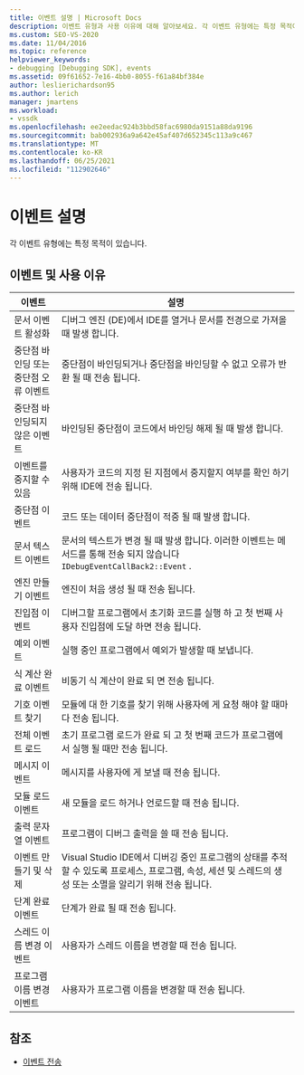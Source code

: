 ```yaml
---
title: 이벤트 설명 | Microsoft Docs
description: 이벤트 유형과 사용 이유에 대해 알아보세요. 각 이벤트 유형에는 특정 목적이 있습니다.
ms.custom: SEO-VS-2020
ms.date: 11/04/2016
ms.topic: reference
helpviewer_keywords:
- debugging [Debugging SDK], events
ms.assetid: 09f61652-7e16-4bb0-8055-f61a84bf384e
author: leslierichardson95
ms.author: lerich
manager: jmartens
ms.workload:
- vssdk
ms.openlocfilehash: ee2eedac924b3bbd58fac6980da9151a88da9196
ms.sourcegitcommit: bab002936a9a642e45af407d652345c113a9c467
ms.translationtype: MT
ms.contentlocale: ko-KR
ms.lasthandoff: 06/25/2021
ms.locfileid: "112902646"
---
```

# <a name="event-descriptions"></a>이벤트 설명
각 이벤트 유형에는 특정 목적이 있습니다.

## <a name="events-and-the-reasons-for-their-use"></a>이벤트 및 사용 이유

|이벤트|설명|
|-----------|-----------------|
|문서 이벤트 활성화|디버그 엔진 (DE)에서 IDE를 열거나 문서를 전경으로 가져올 때 발생 합니다.|
|중단점 바인딩 또는 중단점 오류 이벤트|중단점이 바인딩되거나 중단점을 바인딩할 수 없고 오류가 반환 될 때 전송 됩니다.|
|중단점 바인딩되지 않은 이벤트|바인딩된 중단점이 코드에서 바인딩 해제 될 때 발생 합니다.|
|이벤트를 중지할 수 있음|사용자가 코드의 지정 된 지점에서 중지할지 여부를 확인 하기 위해 IDE에 전송 됩니다.|
|중단점 이벤트|코드 또는 데이터 중단점이 적중 될 때 발생 합니다.|
|문서 텍스트 이벤트|문서의 텍스트가 변경 될 때 발생 합니다. 이러한 이벤트는 메서드를 통해 전송 되지 않습니다 `IDebugEventCallBack2::Event` .|
|엔진 만들기 이벤트|엔진이 처음 생성 될 때 전송 됩니다.|
|진입점 이벤트|디버그할 프로그램에서 초기화 코드를 실행 하 고 첫 번째 사용자 진입점에 도달 하면 전송 됩니다.|
|예외 이벤트|실행 중인 프로그램에서 예외가 발생할 때 보냅니다.|
|식 계산 완료 이벤트|비동기 식 계산이 완료 되 면 전송 됩니다.|
|기호 이벤트 찾기|모듈에 대 한 기호를 찾기 위해 사용자에 게 요청 해야 할 때마다 전송 됩니다.|
|전체 이벤트 로드|초기 프로그램 로드가 완료 되 고 첫 번째 코드가 프로그램에서 실행 될 때만 전송 됩니다.|
|메시지 이벤트|메시지를 사용자에 게 보낼 때 전송 됩니다.|
|모듈 로드 이벤트|새 모듈을 로드 하거나 언로드할 때 전송 됩니다.|
|출력 문자열 이벤트|프로그램이 디버그 출력을 쓸 때 전송 됩니다.|
|이벤트 만들기 및 삭제|Visual Studio IDE에서 디버깅 중인 프로그램의 상태를 추적할 수 있도록 프로세스, 프로그램, 속성, 세션 및 스레드의 생성 또는 소멸을 알리기 위해 전송 됩니다.|
|단계 완료 이벤트|단계가 완료 될 때 전송 됩니다.|
|스레드 이름 변경 이벤트|사용자가 스레드 이름을 변경할 때 전송 됩니다.|
|프로그램 이름 변경 이벤트|사용자가 프로그램 이름을 변경할 때 전송 됩니다.|

## <a name="see-also"></a>참조
- [이벤트 전송](../../extensibility/debugger/sending-events.md)
